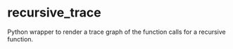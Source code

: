 # recursive_trace
Python wrapper to render a trace graph of the function calls for a recursive function.
